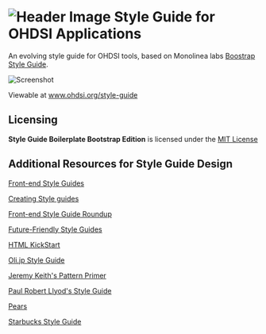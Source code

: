 ![Header Image](http://ec2-54-85-33-71.compute-1.amazonaws.com/wp-content/uploads/2014/07/cropped-OHDSI-logo-with-text-horizontal-colored-white-background.png)
Style Guide for OHDSI Applications
==============================

An evolving style guide for OHDSI tools, based on Monolinea labs [Boostrap Style Guide](https://github.com/kemie/Style-Guide-Boilerplate-Bootstrap-Edition).

![Screenshot](http://www.monolinea.com/wp-content/uploads/Style_Guide_Boilerplate.png)

Viewable at www.ohdsi.org/style-guide


## Licensing 
**Style Guide Boilerplate Bootstrap Edition** is licensed under the [MIT License](http://en.wikipedia.org/wiki/MIT_License)


## Additional Resources for Style Guide Design
 
[Front-end Style Guides](http://24ways.org/2011/front-end-style-guides/)

[Creating Style guides](http://alistapart.com/article/creating-style-guides)

[Front-end Style Guide Roundup](https://gimmebar.com/collection/4ecd439c2f0aaad734000022/front-end-styleguides)

[Future-Friendly Style Guides](https://speakerdeck.com/lukebrooker/future-friendly-style-guides)

[HTML KickStart](http://www.99lime.com/elements/)

[Oli.jp Style Guide](http://oli.jp/2011/style-guide/)

[Jeremy Keith's Pattern Primer](http://adactio.com/journal/5028/)

[Paul Robert Llyod's Style Guide](http://www.paulrobertlloyd.com/about/styleguide/)

[Pears](http://pea.rs/)

[Starbucks Style Guide](http://www.starbucks.com/static/reference/styleguide/)




